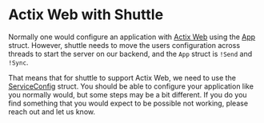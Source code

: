# Actix Web with Shuttle

Normally one would configure an application with [Actix Web](https://docs.rs/actix-web/latest/actix_web/index.html) using the [App](https://docs.rs/actix-web/latest/actix_web/struct.App.html) struct. However, shuttle needs to move the users configuration across threads to start the server on our backend, and the `App` struct is `!Send` and `!Sync`.

That means that for shuttle to support Actix Web, we need to use the [ServiceConfig](https://docs.rs/actix-web/latest/actix_web/web/struct.ServiceConfig.html) struct. You should be able to configure your application like you normally would, but some steps may be a bit different. If you do you find something that you would expect to be possible not working, please reach out and let us know.
